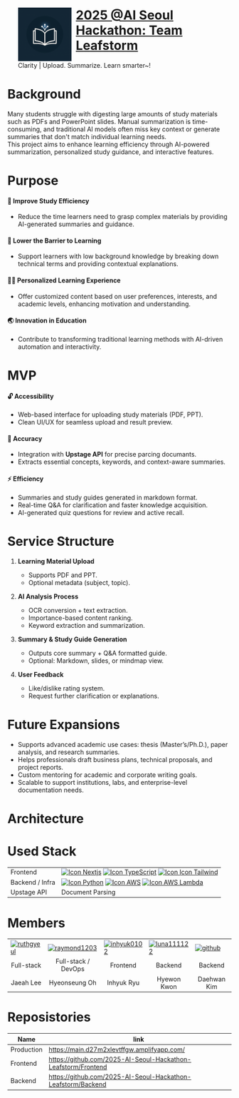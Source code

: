 <div id="toc">
  <ul align="left" style="list-style: none">
    <summary>
      <img width="120" height="120" align="left" style="float: left; align-content: center; margin: 0 10px 0 0;" alt="Leafstorm" src="https://github.com/2025-AI-Seoul-Hackathon-Leafstorm/.github/blob/main/Icon.png" href="/"/>
      <h1><a href="https://main.d27m2xlevtffgw.amplifyapp.com/">2025 @AI Seoul Hackathon: Team Leafstorm</a></h1>
      <p>Clarity | Upload. Summarize. Learn smarter~!<br/></p>
    </summary>
  </ul>
</div>

# Background
Many students struggle with digesting large amounts of study materials such as PDFs and PowerPoint slides. Manual summarization is time-consuming, and traditional AI models often miss key context or generate summaries that don't match individual learning needs.  
This project aims to enhance learning efficiency through AI-powered summarization, personalized study guidance, and interactive features.

# Purpose
#### 🤔 Improve Study Efficiency  
- Reduce the time learners need to grasp complex materials by providing AI-generated summaries and guidance.
#### 🙏 Lower the Barrier to Learning  
- Support learners with low background knowledge by breaking down technical terms and providing contextual explanations.
#### 👩‍🎓 Personalized Learning Experience  
- Offer customized content based on user preferences, interests, and academic levels, enhancing motivation and understanding.
#### 🌏 Innovation in Education  
- Contribute to transforming traditional learning methods with AI-driven automation and interactivity.

# MVP
#### 🔓 Accessibility
- Web-based interface for uploading study materials (PDF, PPT).
- Clean UI/UX for seamless upload and result preview.
#### 🎯 Accuracy
- Integration with **Upstage API** for precise parcing documants.
- Extracts essential concepts, keywords, and context-aware summaries.
#### ⚡ Efficiency
- Summaries and study guides generated in markdown format.
- Real-time Q&A for clarification and faster knowledge acquisition.
- AI-generated quiz questions for review and active recall.

# Service Structure
1. **Learning Material Upload**
   - Supports PDF and PPT.
   - Optional metadata (subject, topic).

2. **AI Analysis Process**
   - OCR conversion + text extraction.
   - Importance-based content ranking.
   - Keyword extraction and summarization.

3. **Summary & Study Guide Generation**
   - Outputs core summary + Q&A formatted guide.
   - Optional: Markdown, slides, or mindmap view.

4. **User Feedback**
   - Like/dislike rating system.
   - Request further clarification or explanations.

# Future Expansions
- Supports advanced academic use cases: thesis (Master’s/Ph.D.), paper analysis, and research summaries.
- Helps professionals draft business plans, technical proposals, and project reports.
- Custom mentoring for academic and corporate writing goals.
- Scalable to support institutions, labs, and enterprise-level documentation needs.


# Architecture

# Used Stack
<table>
  <tr>
    <td>Frontend</td>
    <td>
      <a href="https://nextjs.org/"><img height="48px" width="48px" alt="Icon Nextjs" src="https://skillicons.dev/icons?i=nextjs"/></a>
      <a href="https://www.typescriptlang.org/"><img height="48px" width="48px" alt="Icon TypeScript" src="https://skillicons.dev/icons?i=ts"/></a>
      <a href="https://tailwindcss.com/"><img height="48px" width="48px" alt="Icon Icon Tailwind" src="https://skillicons.dev/icons?i=tailwind"/></a>
    </td>
  </tr>
  <tr>
    <td>Backend / Infra</td>
    <td>
      <a href="https://www.python.org/"><img height="48px" width="48px" alt="Icon Python" src="https://skillicons.dev/icons?i=py"/></a>
      <a href="https://aws.amazon.com/"><img height="26px" alt="Icon AWS" src="https://img.shields.io/badge/Amazon_AWS-232F3E?style=for-the-badge&logo=amazon-aws&logoColor=white"/></a>
      <a href="https://aws.amazon.com/"><img height="26px" alt="Icon AWS Lambda" src="https://img.shields.io/badge/AWS%20Lambda-FF9900?style=for-the-badge&logo=AWS%20Lambda&logoColor=white"/></a>
    </td>
  </tr>
   <tr>
    <td>Upstage API</td>
    <td>
      <a>Document Parsing</a>
    </td>
  </tr>
</table>

# Members
<table>
      <tr>
        <td><a href="https://github.com/ruthgyeul"><img width="150" height="150" align="center" alt="ruthgyeul" src="https://avatars.githubusercontent.com/ruthgyeul"></a></td>
        <td><a href="https://github.com/raymond1203"><img width="150" height="150" align="center" alt="raymond1203" src="https://avatars.githubusercontent.com/raymond1203"></a></td>
        <td><a href="https://github.com/inhyuk0102"><img width="150" height="150" align="center" alt="inhyuk0102" src="https://avatars.githubusercontent.com/inhyuk0102"></a></td>
        <td><a href="https://github.com/luna111122"><img width="150" height="150" align="center" alt="luna111122" src="https://avatars.githubusercontent.com/luna111122"></a></td>
        <td><a href="https://github.com/github"><img width="150" height="150" align="center" alt="github" src="https://avatars.githubusercontent.com/github"></a></td>
      </tr>
      <tr>
        <td align="center">Full-stack</td>
        <td align="center">Full-stack / DevOps</td>
        <td align="center">Frontend</td>
        <td align="center">Backend</td>
        <td align="center">Backend</td>
      </tr>
      <tr>
        <td align="center">Jaeah Lee</td>
        <td align="center">Hyeonseung Oh</td>
        <td align="center">Inhyuk Ryu</td>
        <td align="center">Hyewon Kwon</td>
        <td align="center">Daehwan Kim</td>
      </tr>
</table>

# Reposistories
|Name|link|
|---|---|
|Production|https://main.d27m2xlevtffgw.amplifyapp.com/|
|Frontend|https://github.com/2025-AI-Seoul-Hackathon-Leafstorm/Frontend|
|Backend|https://github.com/2025-AI-Seoul-Hackathon-Leafstorm/Backend|
